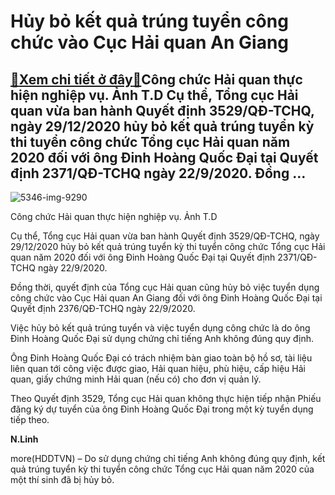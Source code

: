 Hủy bỏ kết quả trúng tuyển công chức vào Cục Hải quan An Giang
==============================================================

[:gift:Xem chi tiết ở đây:gift:](https://hddtvn.com/huy-bo-ket-qua-trung-tuyen-cong-chuc-vao-cuc-hai-quan-an-giang/)Công chức Hải quan thực hiện nghiệp vụ. Ảnh T.D Cụ thể, Tổng cục Hải quan vừa ban hành Quyết định 3529/QĐ-TCHQ, ngày 29/12/2020 hủy bỏ kết quả trúng tuyển kỳ thi tuyển công chức Tổng cục Hải quan năm 2020 đối với ông Đinh Hoàng Quốc Đại tại Quyết định 2371/QĐ-TCHQ ngày 22/9/2020. Đồng …
-----------------------------------------------------------------------------------------------------------------------------------------------------------------------------------------------------------------------------------------------------------------------------------------------





![5346-img-9290](https://hddtvn.com/wp-content/uploads/2021/01/5346_IMG_9290.jpg "Công chức Hải quan cửa khẩu quốc tế Bình Hiệp kiểm tra hàng hóa xuất khẩu. Ảnh T.D")


Công chức Hải quan thực hiện nghiệp vụ. Ảnh T.D



Cụ thể, Tổng cục Hải quan vừa ban hành Quyết định 3529/QĐ-TCHQ, ngày 29/12/2020 hủy bỏ kết quả trúng tuyển kỳ thi tuyển công chức Tổng cục Hải quan năm 2020 đối với ông Đinh Hoàng Quốc Đại tại Quyết định 2371/QĐ-TCHQ ngày 22/9/2020.


Đồng thời, quyết định của Tổng cục Hải quan cũng hủy bỏ việc tuyển dụng công chức vào Cục Hải quan An Giang đối với ông Đinh Hoàng Quốc Đại tại Quyết định 2376/QĐ-TCHQ ngày 22/9/2020.


Việc hủy bỏ kết quả trúng tuyển và việc tuyển dụng công chức là do ông Đinh Hoàng Quốc Đại sử dụng chứng chỉ tiếng Anh không đúng quy định.


Ông Đinh Hoàng Quốc Đại có trách nhiệm bàn giao toàn bộ hồ sơ, tài liệu liên quan tới công việc được giao, Hải quan hiệu, phù hiệu, cấp hiệu Hải quan, giấy chứng minh Hải quan (nếu có) cho đơn vị quản lý.


Theo Quyết định 3529, Tổng cục Hải quan không thực hiện tiếp nhận Phiếu đăng ký dự tuyển của ông Đinh Hoàng Quốc Đại trong một kỳ tuyển dụng tiếp theo.




**N.Linh**



more(HDDTVN) – Do sử dụng chứng chỉ tiếng Anh không đúng quy định, kết quả trúng tuyển kỳ thi tuyển công chức Tổng cục Hải quan năm 2020 của một thí sinh đã bị hủy bỏ.

